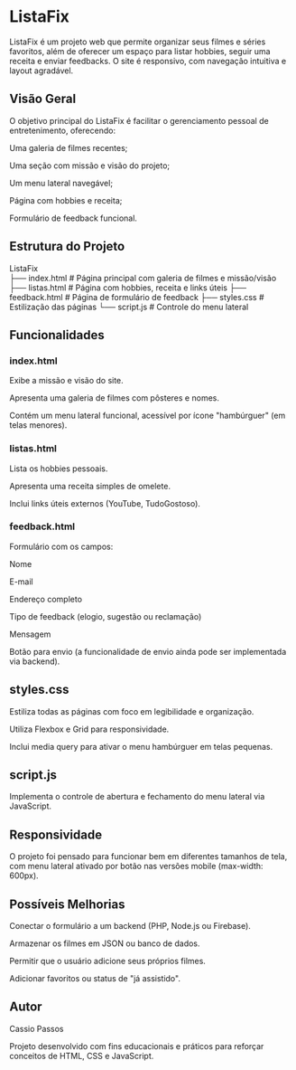 <h1>ListaFix</h1>
<P>ListaFix é um projeto web que permite organizar seus filmes e séries favoritos, além de oferecer um espaço para listar hobbies, seguir uma receita e enviar feedbacks. O site é responsivo, com navegação intuitiva e layout agradável.
</P>
<h2>Visão Geral</h2>
<p>O objetivo principal do ListaFix é facilitar o gerenciamento pessoal de entretenimento, oferecendo:

Uma galeria de filmes recentes;

Uma seção com missão e visão do projeto;

Um menu lateral navegável;

Página com hobbies e receita;

Formulário de feedback funcional.</p>

<h2>Estrutura do Projeto</h2>

<p> ListaFix
<br>├── index.html         # Página principal com galeria de filmes e missão/visão
<br>├── listas.html        # Página com hobbies, receita e links úteis
├── feedback.html      # Página de formulário de feedback
├── styles.css         # Estilização das páginas
└── script.js          # Controle do menu lateral</p>

  
<h2>Funcionalidades</h2>
<h3>index.html</h3>
<P>Exibe a missão e visão do site.

Apresenta uma galeria de filmes com pôsteres e nomes.

Contém um menu lateral funcional, acessível por ícone "hambúrguer" (em telas menores).</p>

<h3>listas.html</h3>
<p>Lista os hobbies pessoais.

Apresenta uma receita simples de omelete.

Inclui links úteis externos (YouTube, TudoGostoso).</p>

<h3>feedback.html</h3>
<p>Formulário com os campos:

Nome

E-mail

Endereço completo

Tipo de feedback (elogio, sugestão ou reclamação)

Mensagem

Botão para envio (a funcionalidade de envio ainda pode ser implementada via backend).</p>

<h2>styles.css</h2>
<p>Estiliza todas as páginas com foco em legibilidade e organização.

Utiliza Flexbox e Grid para responsividade.

Inclui media query para ativar o menu hambúrguer em telas pequenas.</p>

<h2>script.js</h2>
<p>Implementa o controle de abertura e fechamento do menu lateral via JavaScript.</p>

<h2>Responsividade</h2>
<p>O projeto foi pensado para funcionar bem em diferentes tamanhos de tela, com menu lateral ativado por botão nas versões mobile (max-width: 600px).</p>

<h2>Possíveis Melhorias</h2>
<p>Conectar o formulário a um backend (PHP, Node.js ou Firebase).

Armazenar os filmes em JSON ou banco de dados.

Permitir que o usuário adicione seus próprios filmes.

Adicionar favoritos ou status de "já assistido".</p>

<h2>Autor</h2>
<p>Cassio Passos</p>
<p>Projeto desenvolvido com fins educacionais e práticos para reforçar conceitos de HTML, CSS e JavaScript.</p>
